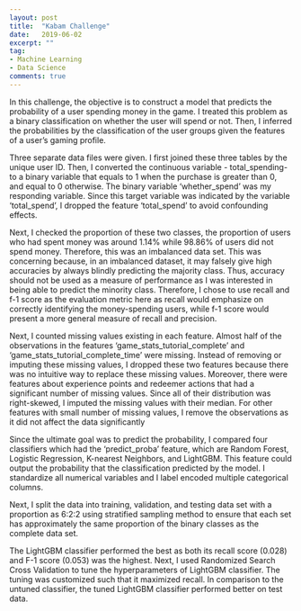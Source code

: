 ```yaml
---
layout: post
title:  "Kabam Challenge"
date:   2019-06-02
excerpt: ""
tag:
- Machine Learning
- Data Science
comments: true
---
```


In this challenge, the objective is to construct a model that predicts the probability of a user spending money in the game. I treated this problem as a binary classification on whether the user will spend or not. Then, I inferred the probabilities by the classification of the user groups given the features of a user’s gaming profile.

Three separate data files were given. I first joined these three tables by the unique user ID. Then, I converted the continuous variable - total_spending- to a binary variable that equals to 1 when the purchase is greater than 0, and equal to 0 otherwise. The binary variable ‘whether_spend’ was my responding variable. Since this target variable was indicated by the variable ‘total_spend’, I dropped the feature ‘total_spend’ to avoid confounding effects.

Next, I checked the proportion of these two classes, the proportion of users who had spent money was around 1.14% while 98.86% of users did not spend money. Therefore, this was an imbalanced data set. This was concerning because, in an imbalanced dataset, it may falsely give high accuracies by always blindly predicting the majority class. Thus, accuracy should not be used as a measure of performance as I was interested in being able to predict the minority class. Therefore, I chose to use recall and f-1 score as the evaluation metric here as recall would emphasize on correctly identifying the money-spending users, while f-1 score would present a more general measure of recall and precision.

Next, I counted missing values existing in each feature. Almost half of the observations in the features ‘game_stats_tutorial_complete’ and ‘game_stats_tutorial_complete_time’ were missing. Instead of removing or imputing these missing values, I dropped these two features because there was no intuitive way to replace these missing values. Moreover, there were features about experience points and redeemer actions that had a significant number of missing values. Since all of their distribution was right-skewed, I imputed the missing values with their median. For other features with small number of missing values, I remove the observations as it did not affect the data significantly

Since the ultimate goal was to predict the probability, I compared four classifiers which had the ‘predict_proba’ feature, which are Random Forest, Logistic Regression, K-nearest Neighbors, and LightGBM. This feature could output the probability that the classification predicted by the model. I standardize all numerical variables and I label encoded multiple categorical columns.

Next, I split the data into training, validation, and testing data set with a proportion as 6:2:2 using stratified sampling method to ensure that each set has approximately the same proportion of the binary classes as the complete data set.

The LightGBM classifier performed the best as both its recall score (0.028) and F-1 score (0.053) was the highest.  Next, I used Randomized Search Cross Validation to tune the hyperparameters of LightGBM classifier. The tuning was customized such that it maximized recall. In comparison to the untuned classifier, the tuned LightGBM classifier performed better on test data.
